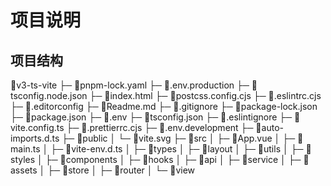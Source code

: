 # 项目说明

## 项目结构

📁v3-ts-vite
├─ 📄pnpm-lock.yaml
├─ 📄.env.production
├─ 📄tsconfig.node.json
├─ 📄index.html
├─ 📄postcss.config.cjs
├─ 📄.eslintrc.cjs
├─ 📄.editorconfig
├─ 📄Readme.md
├─ 📄.gitignore
├─ 📄package-lock.json
├─ 📄package.json
├─ 📄.env
├─ 📄tsconfig.json
├─ 📄.eslintignore
├─ 📄vite.config.ts
├─ 📄.prettierrc.cjs
├─ 📄.env.development
├─ 📄auto-imports.d.ts
├─ 📁public
│  └─ 📄vite.svg
├─ 📁src
│  ├─ 📄App.vue
│  ├─ 📄main.ts
│  ├─ 📄vite-env.d.ts
│  ├─ 📁types
│  ├─ 📁layout
│  ├─ 📁utils
│  ├─ 📁styles
│  ├─ 📁components
│  ├─ 📁hooks
│  ├─ 📁api
│  ├─ 📁service
│  ├─ 📁assets
│  ├─ 📁store
│  ├─ 📁router
│  └─ 📁view
